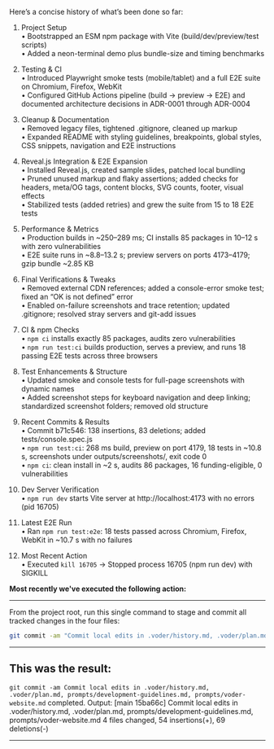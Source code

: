 Here’s a concise history of what’s been done so far:

1. Project Setup  
   • Bootstrapped an ESM npm package with Vite (build/dev/preview/test scripts)  
   • Added a neon-terminal demo plus bundle-size and timing benchmarks  

2. Testing & CI  
   • Introduced Playwright smoke tests (mobile/tablet) and a full E2E suite on Chromium, Firefox, WebKit  
   • Configured GitHub Actions pipeline (build → preview → E2E) and documented architecture decisions in ADR-0001 through ADR-0004  

3. Cleanup & Documentation  
   • Removed legacy files, tightened .gitignore, cleaned up markup  
   • Expanded README with styling guidelines, breakpoints, global styles, CSS snippets, navigation and E2E instructions  

4. Reveal.js Integration & E2E Expansion  
   • Installed Reveal.js, created sample slides, patched local bundling  
   • Pruned unused markup and flaky assertions; added checks for headers, meta/OG tags, content blocks, SVG counts, footer, visual effects  
   • Stabilized tests (added retries) and grew the suite from 15 to 18 E2E tests  

5. Performance & Metrics  
   • Production builds in ~250–289 ms; CI installs 85 packages in 10–12 s with zero vulnerabilities  
   • E2E suite runs in ~8.8–13.2 s; preview servers on ports 4173–4179; gzip bundle ~2.85 KB  

6. Final Verifications & Tweaks  
   • Removed external CDN references; added a console-error smoke test; fixed an “OK is not defined” error  
   • Enabled on-failure screenshots and trace retention; updated .gitignore; resolved stray servers and git-add issues  

7. CI & npm Checks  
   • `npm ci` installs exactly 85 packages, audits zero vulnerabilities  
   • `npm run test:ci` builds production, serves a preview, and runs 18 passing E2E tests across three browsers  

8. Test Enhancements & Structure  
   • Updated smoke and console tests for full-page screenshots with dynamic names  
   • Added screenshot steps for keyboard navigation and deep linking; standardized screenshot folders; removed old structure  

9. Recent Commits & Results  
   • Commit b71c546: 138 insertions, 83 deletions; added tests/console.spec.js  
   • `npm run test:ci`: 268 ms build, preview on port 4179, 18 tests in ~10.8 s, screenshots under outputs/screenshots/, exit code 0  
   • `npm ci`: clean install in ~2 s, audits 86 packages, 16 funding-eligible, 0 vulnerabilities  

10. Dev Server Verification  
    • `npm run dev` starts Vite server at http://localhost:4173 with no errors (pid 16705)  

11. Latest E2E Run  
    • Ran `npm run test:e2e`: 18 tests passed across Chromium, Firefox, WebKit in ~10.7 s with no failures  

12. Most Recent Action  
    • Executed `kill 16705` → Stopped process 16705 (npm run dev) with SIGKILL

**Most recently we've executed the following action:**

---
From the project root, run this single command to stage and commit all tracked changes in the four files:

```bash
git commit -am "Commit local edits in .voder/history.md, .voder/plan.md, prompts/development-guidelines.md, prompts/voder-website.md"
```
---

**This was the result:**
---
`git commit -am Commit local edits in .voder/history.md, .voder/plan.md, prompts/development-guidelines.md, prompts/voder-website.md` completed.
Output:
[main 15ba66c] Commit local edits in .voder/history.md, .voder/plan.md, prompts/development-guidelines.md, prompts/voder-website.md
 4 files changed, 54 insertions(+), 69 deletions(-)

---
